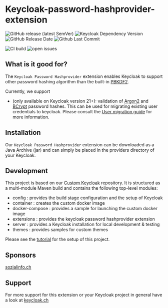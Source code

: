 Keycloak-password-hashprovider-extension
===============

![GitHub release (latest SemVer)](https://img.shields.io/github/v/release/inventage/keycloak-password-hashprovider-extension?sort=semver)
![Keycloak Dependency Version](https://img.shields.io/badge/Keycloak-21.1.2-blue)
![GitHub Release Date](https://img.shields.io/github/release-date-pre/inventage/keycloak-password-hashprovider-extension)
![Github Last Commit](https://img.shields.io/github/last-commit/inventage/keycloak-password-hashprovider-extension)

![CI build](https://github.com/inventage/keycloak-password-hashprovider-extension/actions/workflows/build-pipeline.yml/badge.svg)
![open issues](https://img.shields.io/github/issues/inventage/keycloak-password-hashprovider-extension)

## What is it good for?

The `Keycloak Password Hashprovider` extension enables Keycloak to support other password hashing algorithm than the
built-in [PBKDF2](https://www.keycloak.org/docs/21.1.2/server_admin/#password-policy-types).

Currently, we support

- (only available on Keycloak version 21+): validation of [Argon2](https://en.wikipedia.org/wiki/Argon2)
  and [BCrypt](https://en.wikipedia.org/wiki/Bcrypt) password hashes. This can be used for migrating existing user
  credentials to keycloak. Please consult the [User migration guide](USER_MIGRATION_GUIDE.md) for more information.

## Installation

Our `Keycloak Password Hashprovider` extension can be downloaded as a Java Archive (jar) and can simply be placed in the
providers directory of your Keycloak.

## Development

This project is based on our [Custom Keycloak](https://github.com/inventage/keycloak-custom) repository. It is
structured as a multi-module Maven build and contains the following top-level modules:

- config  : provides the build stage configuration and the setup of Keycloak
- container : creates the custom docker image
- docker-compose : provides a sample for launching the custom docker image
- extensions : provides the keycloak password hashprovider extension
- server : provides a Keycloak installation for local development & testing
- themes : provides samples for custom themes

Please see the [tutorial](https://keycloak.ch/keycloak-tutorials/tutorial-custom-keycloak/) for the setup of this
project.

## Sponsors

[sozialinfo.ch](https://sozialinfo.ch)

## Support

For more support for this extension or your Keycloak project in general have a look
at [keycloak.ch](https://keycloak.ch)
